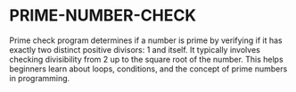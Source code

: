 # PRIME-NUMBER-CHECK
Prime check program determines if a number is prime by verifying if it has exactly two distinct positive divisors: 1 and itself. It typically involves checking divisibility from 2 up to the square root of the number. This helps beginners learn about loops, conditions, and the concept of prime numbers in programming.

